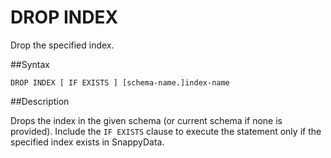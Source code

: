 # DROP INDEX

Drop the specified index.

##Syntax

``` pre
DROP INDEX [ IF EXISTS ] [schema-name.]index-name
```

<a id="reference_3D95C4FE18FC4A81BBA397AB8BEFE711__section_CC9494F3E8F44B6A96E07EB9D38B9A8A"></a>
##Description

Drops the index in the given schema (or current schema if none is provided). Include the `IF EXISTS` clause to execute the statement only if the specified index exists in SnappyData.


